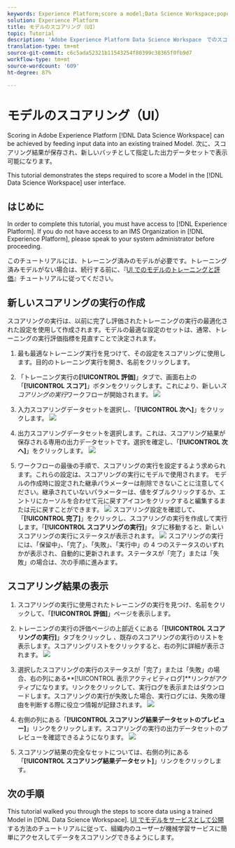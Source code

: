 ```yaml
---
keywords: Experience Platform;score a model;Data Science Workspace;popular topics;ui;scoring run;scoring results
solution: Experience Platform
title: モデルのスコアリング（UI）
topic: Tutorial
description: 'Adobe Experience Platform Data Science Workspace　でのスコアリングは、既存のトレーニング済みモデルに入力データを送ることで達成できます。次に、スコアリング結果が保存され、新しいバッチとして指定した出力データセットで表示可能になります。 '
translation-type: tm+mt
source-git-commit: c6c5ada52321b11543254f80399c38365f0fb9d7
workflow-type: tm+mt
source-wordcount: '609'
ht-degree: 87%

---
```



# モデルのスコアリング（UI）

Scoring in Adobe Experience Platform [!DNL Data Science Workspace] can be achieved by feeding input data into an existing trained Model. 次に、スコアリング結果が保存され、新しいバッチとして指定した出力データセットで表示可能になります。

This tutorial demonstrates the steps required to score a Model in the [!DNL Data Science Workspace] user interface.

## はじめに

In order to complete this tutorial, you must have access to [!DNL Experience Platform]. If you do not have access to an IMS Organization in [!DNL Experience Platform], please speak to your system administrator before proceeding.

このチュートリアルには、トレーニング済みのモデルが必要です。トレーニング済みモデルがない場合は、続行する前に、『[UI でのモデルのトレーニングと評価](./train-evaluate-model-ui.md)』チュートリアルに従ってください。

## 新しいスコアリングの実行の作成

スコアリングの実行は、以前に完了し評価されたトレーニングの実行の最適化された設定を使用して作成されます。モデルの最適な設定のセットは、通常、トレーニングの実行評価指標を見直すことで決定されます。

1. 最も最適なトレーニング実行を見つけて、その設定をスコアリングに使用します。目的のトレーニング実行を開き、名前をクリックします。

2. 「トレーニング実行の&#x200B;**[!UICONTROL 評価]**」タブで、画面右上の「**[!UICONTROL スコア]**」ボタンをクリックします。これにより、新しい&#x200B;*スコアリングの実行*ワークフローが開始されます。
   ![](../images/models-recipes/score/training_run_overview.png)

3. 入力スコアリングデータセットを選択し、「**[!UICONTROL 次へ]**」をクリックします。
   ![](../images/models-recipes/score/scoring_input.png)

4. 出力スコアリングデータセットを選択します。これは、スコアリング結果が保存される専用の出力データセットです。選択を確定し、「**[!UICONTROL 次へ]**」をクリックします。
   ![](../images/models-recipes/score/scoring_results.png)

5. ワークフローの最後の手順で、スコアリングの実行を設定するよう求められます。これらの設定は、スコアリングの実行にモデルで使用されます。
モデルの作成時に設定された継承パラメーターは削除できないことに注意してください。継承されていないパラメーターは、値をダブルクリックするか、エントリにカーソルを合わせて元に戻すアイコンをクリックすると編集するまたは元に戻すことができます。
   ![](../images/models-recipes/score/configuration.png)
スコアリング設定を確認して、「**[!UICONTROL 完了]**」をクリックし、スコアリングの実行を作成して実行します。「**[!UICONTROL スコアリングの実行]**」タブに移動すると、新しいスコアリングの実行にステータスが表示されます。
   ![](../images/models-recipes/score/scoring_runs_tab.png)
スコアリングの実行には、「保留中」、「完了」、「失敗」、「実行中」の 4 つのステータスのいずれかが表示され、自動的に更新されます。ステータスが「完了」または「失敗」の場合は、次の手順に進みます。

## スコアリング結果の表示

1. スコアリングの実行に使用されたトレーニングの実行を見つけ、名前をクリックして、「**[!UICONTROL 評価]**」ページを表示します。

2. トレーニングの実行の評価ページの上部近くにある「**[!UICONTROL スコアリングの実行]**」タブをクリックし 、既存のスコアリングの実行のリストを表示します。スコアリングリストをクリックすると、右の列に詳細が表示されます。
   ![](../images/models-recipes/score/view_details.png)

3. 選択したスコアリングの実行のステータスが「完了」または「失敗」の場合、右の列にある&#x200B;**[!UICONTROL 表示アクティビティログ]**リンクがアクティブになります。リンクをクリックして、実行ログを表示またはダウンロードします。スコアリングの実行が失敗した場合、実行ログには、失敗の理由を判断する際に役立つ情報が記録されます。
   ![](../images/models-recipes/score/activity_logs.png)

4. 右側の列にある「**[!UICONTROL スコアリング結果データセットのプレビュー]**」リンクをクリックします。スコアリングの実行の出力データセットのプレビューを確認できるようになります。
   ![](../images/models-recipes/score/preview_results.png)

5. スコアリング結果の完全なセットについては、右側の列にある「**[!UICONTROL スコアリング結果データセット]**」リンクをクリックします。

## 次の手順

This tutorial walked you through the steps to score data using a trained Model in [!DNL Data Science Workspace]. [UI でモデルをサービスとして公開](./publish-model-service-ui.md)する方法のチュートリアルに従って、組織内のユーザーが機械学習サービスに簡単にアクセスしてデータをスコアリングできるようにします。
